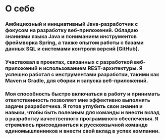 # О себе

### Амбициозный и инициативный Java-разработчик с фокусом на разработку веб-приложений. Обладаю знаниями языка Java и пониманием инструментов фреймворка Spring, а также опытом работы с базами данных SQL и системами контроля версий (GitHub).
### Участвовал в проектах, связанных с разработкой веб-приложений и использованием REST-архитектуры. Я успешно работал с инструментами разработки, такими как Maven и Gradle, для сборки и запуска веб-приложений.
### Моя способность быстро включаться в работу и принимать ответственность позволяет мне эффективно выполнять задачи разработчика. Я готов углубить свои знания и навыки, чтобы быть полезным для команды и внести вклад в разработку качественного программного обеспечения. Я стремлюсь присоединиться к русскоязычной команде единомышленников и внести свой вклад в успех компании.
